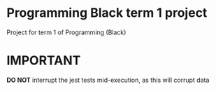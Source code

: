 # Programming Black term 1 project
Project for term 1 of Programming (Black)

# IMPORTANT
**DO NOT** interrupt the jest tests mid-execution, as this will corrupt data
